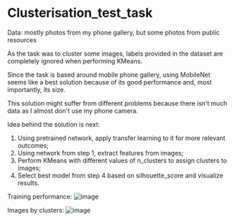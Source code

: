 # Clusterisation_test_task

Data: mostly photos from my phone gallery, but some photos from public resources

As the task was to cluster some images, labels provided in the dataset are completely ignored when performing KMeans.

Since the task is based around mobile phone gallery, using MobileNet seems like a best solution because of its good performance and, most importantly, its size. 

This solution might suffer from different problems because there isn't much data as I almost don't use my phone camera. 

Idea behind the solution is next:
1. Using pretrained network, apply transfer learning to it for more relevant outcomes;
2. Using network from step 1, extract features from images;
3. Perform KMeans with different values of n_clusters to assign clusters to images;
4. Select best model from step 4 based on silhouette_score and visualize results.

Training performance:
![image](https://user-images.githubusercontent.com/25502260/127489271-bdec53e7-f18e-45b9-9e01-09f973904d0d.png)

Images by clusters:
![image](https://user-images.githubusercontent.com/25502260/127489138-6b4171eb-7e2f-4b87-b83b-10e5b2e44cac.png)

